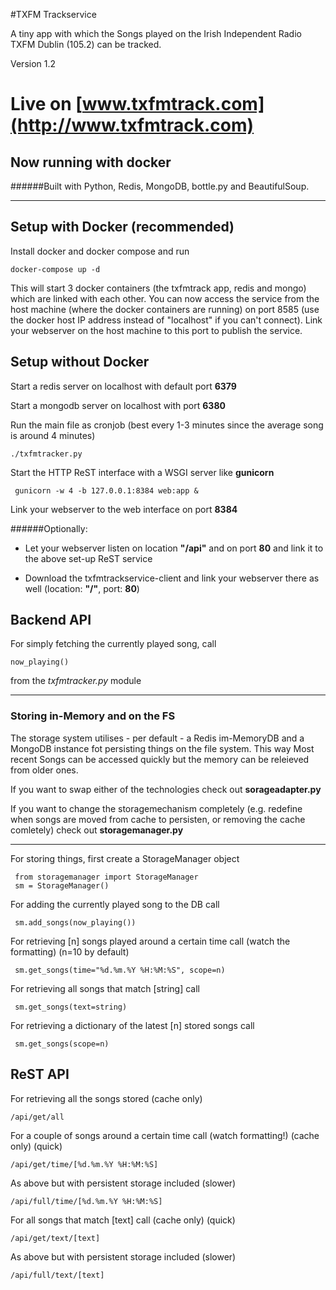 #TXFM Trackservice

A tiny app with which the Songs played on the Irish Independent Radio TXFM Dublin (105.2) can be tracked.

Version 1.2

# Live on [www.txfmtrack.com](http://www.txfmtrack.com)

## Now running with docker

######Built with Python, Redis, MongoDB, bottle.py and BeautifulSoup.

---

## Setup with Docker (recommended)

Install docker and docker compose and run

    docker-compose up -d

This will start 3 docker containers (the txfmtrack app, redis and mongo) which are linked with each other.
You can now access the service from the host machine (where the docker containers are running) on port 8585 (use the docker host IP address instead of "localhost" if you can't connect).
Link your webserver on the host machine to this port to publish the service.

## Setup without Docker

Start a redis server on localhost with default port **6379**

Start a mongodb server on localhost with port **6380**

Run the main file as cronjob (best every 1-3 minutes since the average song is around 4 minutes)

    ./txfmtracker.py

Start the HTTP ReST interface with a WSGI server like **gunicorn**<br>

     gunicorn -w 4 -b 127.0.0.1:8384 web:app &

Link your webserver to the web interface on port **8384**

######Optionally:

- Let your webserver listen on location **"/api"** and on port **80** and link it to the above set-up ReST service

- Download the txfmtrackservice-client and link your webserver there as well (location: **"/"**, port: **80**)


## Backend API

For simply fetching the currently played song, call

    now_playing()
from the *txfmtracker.py* module

---

### Storing in-Memory and on the FS

The storage system utilises - per default - a Redis im-MemoryDB and a MongoDB  instance fot persisting things on the file system. This way Most recent Songs can be accessed quickly but the memory can be releieved from older ones.

If you want to swap either of the technologies check out **sorageadapter.py**

If you want to change the storagemechanism completely (e.g. redefine when songs are moved from cache to persisten, or removing the cache comletely) check out **storagemanager.py**

---

For storing things, first create a StorageManager object

     from storagemanager import StorageManager
     sm = StorageManager()

For adding the currently played song to the DB call

     sm.add_songs(now_playing())

For retrieving [n] songs played around a certain time call (watch the formatting) (n=10 by default)

     sm.get_songs(time="%d.%m.%Y %H:%M:%S", scope=n)

For retrieving all songs that match [string] call

     sm.get_songs(text=string)

For retrieving a dictionary of the latest [n] stored songs call

     sm.get_songs(scope=n)

## ReST API

For retrieving all the songs stored (cache only)

    /api/get/all

For a couple of songs around a certain time call (watch formatting!) (cache only) (quick)

    /api/get/time/[%d.%m.%Y %H:%M:%S]


As above but with persistent storage included (slower)

    /api/full/time/[%d.%m.%Y %H:%M:%S]

For all songs that match [text] call (cache only) (quick)

    /api/get/text/[text]


As above but with persistent storage included (slower)

    /api/full/text/[text]
